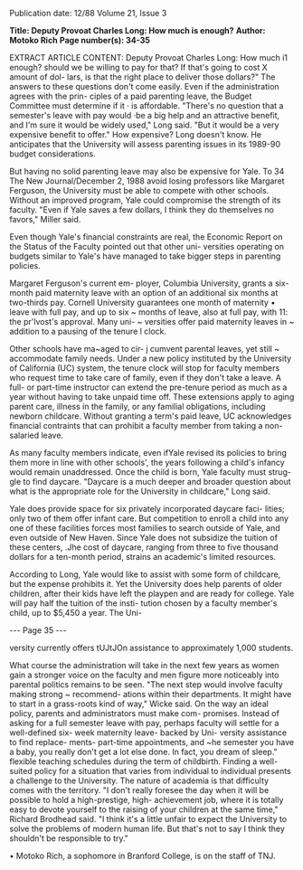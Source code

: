 Publication date: 12/88
Volume 21, Issue 3

**Title: Deputy Provoat Charles Long: How much is enough?**
**Author: Motoko Rich**
**Page number(s): 34-35**

EXTRACT ARTICLE CONTENT:
Deputy Provoat 
Charles Long: How 
much i1 enough? 
should we be willing to pay for that? If 
that's going to cost X amount of dol-
lars, is that the right place to deliver 
those dollars?" The answers to these 
questions don't come easily. Even if the 
administration agrees with the prin-
ciples of a paid parenting leave, the 
Budget Committee must determine if 
it · is affordable. "There's no question 
that a semester's leave with pay would 
·be a big help and an attractive benefit, 
and I'm sure it would be widely used," 
Long said. "But it would be a very 
expensive 
benefit to offer." How 
expensive? Long doesn't know. He 
anticipates that the University will 
assess parenting issues in its 1989-90 
budget considerations. 

But having no solid parenting leave 
may also be expensive for Yale. To
34 The New Journal/December 2, 1988 
avoid losing professors like Margaret 
Ferguson, the University must be able 
to compete with other schools. Without 
an improved program, Yale could 
compromise the strength of its faculty. 
"Even if Yale saves a few dollars, I 
think they do themselves no favors," 
Miller said. 

Even 
though 
Yale's 
financial constraints are real, the 
Economic Report on the Status of the 
Faculty pointed out that other uni-
versities operating on budgets similar 
to Yale's have managed to take bigger 
steps in parenting policies. 

Margaret Ferguson's current em-
ployer, Columbia University, grants a 
six-month paid maternity leave with 
an option of an additional six months 
at two-thirds pay. Cornell University 
guarantees one month of maternity 
• leave with full pay, and up to six 
~ months of leave, also at full pay, with 
11: the pr'lvost's approval. Many uni-
~ versities offer paid maternity leaves in 
~ addition to a pausing of the tenure 
l clock. 

Other schools have ma~aged to cir-
j cumvent parental leaves, yet still 
~ accommodate family needs. Under a 
new policy instituted by the University 
of California (UC) system, the tenure 
clock will stop for faculty members 
who request time to take care of 
family, even if they don't take a leave. 
A full-
or part-time instructor can 
extend the pre-tenure period as much 
as a year without having to take unpaid 
time off. These extensions apply to 
aging parent care, illness in the family, 
or any familial obligations, including 
newborn childcare. Without granting a 
term's paid leave, UC acknowledges 
financial contraints that can prohibit a 
faculty member from taking a non-
salaried leave. 

As many faculty members indicate, 
even ifYale revised its policies to bring 
them more in line with other schools', 
the years following a child's infancy 
would remain unaddressed. Once the 
child is born, Yale faculty must strug-
gle to find daycare. "Daycare is a much 
deeper and broader question about 
what is the appropriate role for the 
University in childcare," Long said. 

Yale does 
provide space for six 
privately incorporated daycare faci-
lities; only two of them offer infant 
care. But competition to enroll a child 
into any one of these facilities forces 
most families to search outside of Yale, 
and even outside of New Haven. Since 
Yale does not subsidize the tuition of 
these centers, .Jhe cost of daycare, 
ranging from three to five thousand 
dollars for a ten-month period, strains an 
academic's limited resources. 

According to Long, Yale would like 
to assist with some form of childcare, 
but the expense prohibits it. Yet the 
University does help parents of older 
children, after their kids have left the 
playpen and are ready for college. Yale 
will pay half the tuition of the insti-
tution chosen by a faculty member's 
child, up to $5,450 a year. The Uni-


--- Page 35 ---

versity currently offers 
tUJtJOn 
assistance 
to 
approximately 
1,000 
students. 

What course the 
administration 
will take in the next few years as 
women gain a stronger voice on the 
faculty and men figure more noticeably 
into parental 
politics remains to 
be seen. "The next step would involve 
faculty making strong ~ recommend-
ations within their departments. It 
might have to start in a grass-roots 
kind of way," Wicke said. On the way 
an 
ideal 
policy, 
parents and 
administrators must 
make com-
promises. Instead of asking for a full 
semester leave with pay, perhaps 
faculty will settle for a well-defined six-
week maternity leave- backed by Uni-
versity assistance to find replace-
ments- part-time appointments, and 
~he semester you 
have a baby, you 
really don't get a lot 
else done. In fact, you 
dream of sleep." 
flexible teaching schedules during the 
term of childbirth. Finding a well-
suited policy for a situation that varies 
from individual to individual presents 
a challenge to the University. The 
nature of academia is that difficulty 
comes with the territory. "I don't really 
foresee the day when it will be possible 
to hold 
a 
high-prestige, 
high-
achievement job, where it is totally 
easy to devote yourself to the raising of 
your children at the same time," 
Richard Brodhead said. "I think it's a 
little unfair to expect the University to 
solve the problems of modern human 
life. But that's not to say I think they 
shouldn't be responsible to try." 

• 
Motoko Rich, a sophomore in Branford 
College, is on the staff of TNJ.